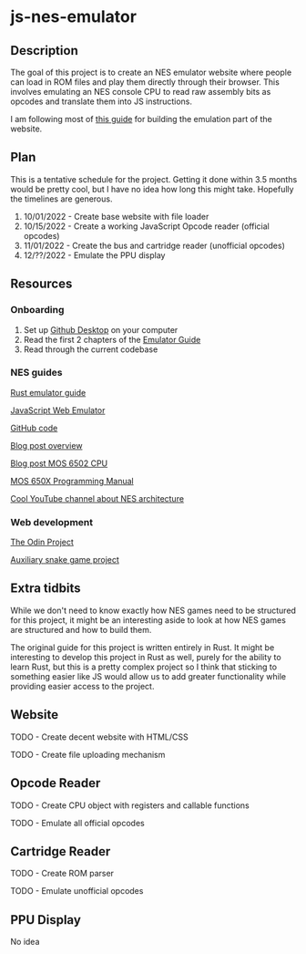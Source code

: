 # js-nes-emulator
## Description
The goal of this project is to create an NES emulator website where people can load in ROM files and play them directly through their browser. This involves emulating an NES console CPU to read raw assembly bits as opcodes and translate them into JS instructions.

I am following most of [this guide](https://bugzmanov.github.io/nes_ebook/chapter_3_4.html) for building the emulation part of the website.

## Plan
This is a tentative schedule for the project. Getting it done within 3.5 months would be pretty cool, but I have no idea how long this might take. Hopefully the timelines are generous.
1. 10/01/2022 - Create base website with file loader
2. 10/15/2022 - Create a working JavaScript Opcode reader (official opcodes)
3. 11/01/2022 - Create the bus and cartridge reader (unofficial opcodes)
4. 12/??/2022 - Emulate the PPU display

## Resources

### Onboarding
1. Set up [Github Desktop](https://docs.github.com/en/desktop/installing-and-configuring-github-desktop/overview/getting-started-with-github-desktop) on your computer
2. Read the first 2 chapters of the [Emulator Guide](https://bugzmanov.github.io/nes_ebook/chapter_1.html)
3. Read through the current codebase

### NES guides
[Rust emulator guide](https://bugzmanov.github.io/nes_ebook/chapter_1.html)

[JavaScript Web Emulator](https://jsnes.org/)

[GitHub code](https://github.com/bfirsh/jsnes)

[Blog post overview](https://www.middle-engine.com/blog/posts/2020/06/22/programming-the-nes-the-nes-in-overview)

[Blog post MOS 6502 CPU](https://www.middle-engine.com/blog/posts/2020/06/23/programming-the-nes-the-6502-in-detail)

[MOS 650X Programming Manual](http://archive.6502.org/books/mcs6500_family_programming_manual.pdf)

[Cool YouTube channel about NES architecture](https://www.youtube.com/c/NesHacker)

### Web development
[The Odin Project](https://www.theodinproject.com/)

[Auxiliary snake game project](https://www.educative.io/blog/javascript-snake-game-tutorial)

## Extra tidbits
While we don't need to know exactly how NES games need to be structured for this project, it might be an interesting aside to look at how NES games are structured and how to build them.

The original guide for this project is written entirely in Rust. It might be interesting to develop this project in Rust as well, purely for the ability to learn Rust, but this is a pretty complex project so I think that sticking to something easier like JS would allow us to add greater functionality while providing easier access to the project.

## Website
TODO - Create decent website with HTML/CSS

TODO - Create file uploading mechanism

## Opcode Reader
TODO - Create CPU object with registers and callable functions

TODO - Emulate all official opcodes

## Cartridge Reader
TODO - Create ROM parser

TODO - Emulate unofficial opcodes

## PPU Display
No idea
